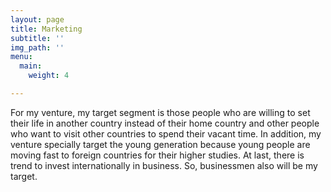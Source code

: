 ```yaml
---
layout: page
title: Marketing
subtitle: ''
img_path: ''
menu:
  main:
    weight: 4

---
```

For my venture, my target segment is those people who are willing to set their life in another country instead of their home country and other people who want to visit other countries to spend their vacant time. In addition, my venture specially target the young generation because young people are  moving fast to foreign countries for their higher studies. At last, there is trend to invest internationally in business. So, businessmen also will be my target.